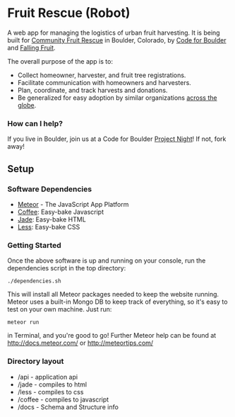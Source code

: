 Fruit Rescue (Robot)
===================

A web app for managing the logistics of urban fruit harvesting. 
It is being built for [Community Fruit Rescue](http://fruitrescue.org) in Boulder, Colorado, 
by [Code for Boulder](http://www.codeforboulder.org/) and [Falling Fruit](http://fallingfruit.org).

The overall purpose of the app is to:

- Collect homeowner, harvester, and fruit tree registrations.
- Facilitate communication with homeowners and harvesters.
- Plan, coordinate, and track harvests and donations.
- Be generalized for easy adoption by similar organizations [across the globe](http://fallingfruit.org/sharing).

### How can I help?
If you live in Boulder, join us at a Code for Boulder [Project Night](http://www.meetup.com/CodeForBoulder/)!
If not, fork away!

## Setup

### Software Dependencies

- [Meteor](https://www.meteor.com/install) - The JavaScript App Platform
- [Coffee](http://coffeescript.org/): Easy-bake Javascript
- [Jade](http://jade-lang.com/): Easy-bake HTML
- [Less](http://lesscss.org/): Easy-bake CSS

### Getting Started

Once the above software is up and running on your console, run the dependencies script in the top directory:

`./dependencies.sh`

This will install all Meteor packages needed to keep the website running. Meteor uses a built-in Mongo DB to keep track of everything, so it's easy to test on your own machine. Just run:

`meteor run`

in Terminal, and you're good to go! Further Meteor help can be found at http://docs.meteor.com/ or http://meteortips.com/

### Directory layout

  * /api - application api
  * /jade - compiles to html
  * /less - compiles to css
  * /coffee - compiles to javascript
  * /docs - Schema and Structure info
